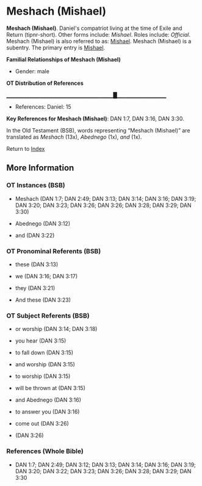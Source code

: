 # Meshach (Mishael)
**Meshach (Mishael)**. 
Daniel's compatriot living at the time of Exile and Return (tipnr-short). 
Other forms include: 
*Mishael*. 
Roles include: 
_Official_. 
Meshach (Mishael) is also referred to as: 
[Mishael](Mishael.3.md). 
Meshach (Mishael) is a subentry. The primary entry is 
[Mishael](Mishael.3.md). 




**Familial Relationships of Meshach (Mishael)**


* Gender: male


**OT Distribution of References**

▁▁▁▁▁▁▁▁▁▁▁▁▁▁▁▁▁▁▁▁▁▁▁▁▁▁█▁▁▁▁▁▁▁▁▁▁▁▁
* References: Daniel: 15



**Key References for Meshach (Mishael)**: 
DAN 1:7, DAN 3:16, DAN 3:30. 


In the Old Testament (BSB), words representing “Meshach (Mishael)” are translated as 
*Meshach* (13x), *Abednego* (1x), *and* (1x). 




Return to [Index](00-Index.md)

## More Information

### OT Instances (BSB)

* Meshach (DAN 1:7; DAN 2:49; DAN 3:13; DAN 3:14; DAN 3:16; DAN 3:19; DAN 3:20; DAN 3:23; DAN 3:26; DAN 3:26; DAN 3:28; DAN 3:29; DAN 3:30)

* Abednego (DAN 3:12)

* and (DAN 3:22)



### OT Pronominal Referents (BSB)

* these (DAN 3:13)

* we (DAN 3:16; DAN 3:17)

* they (DAN 3:21)

* And these (DAN 3:23)



### OT Subject Referents (BSB)

* or worship (DAN 3:14; DAN 3:18)

* you hear (DAN 3:15)

* to fall down (DAN 3:15)

* and worship (DAN 3:15)

* to worship (DAN 3:15)

* will be thrown at (DAN 3:15)

* and Abednego (DAN 3:16)

* to answer you (DAN 3:16)

* come out (DAN 3:26)

*  (DAN 3:26)



### References (Whole Bible)

* DAN 1:7; DAN 2:49; DAN 3:12; DAN 3:13; DAN 3:14; DAN 3:16; DAN 3:19; DAN 3:20; DAN 3:22; DAN 3:23; DAN 3:26; DAN 3:28; DAN 3:29; DAN 3:30



